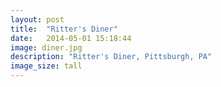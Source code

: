 ```yaml
---
layout: post
title:  "Ritter's Diner"
date:   2014-05-01 15:18:44
image: diner.jpg
description: "Ritter's Diner, Pittsburgh, PA"
image_size: tall
---
```

